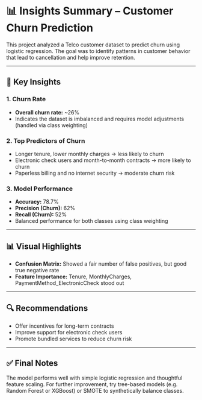 # 📊 Insights Summary – Customer Churn Prediction

This project analyzed a Telco customer dataset to predict churn using logistic regression. The goal was to identify patterns in customer behavior that lead to cancellation and help improve retention.

---

## 🧠 Key Insights

### 1. Churn Rate
- **Overall churn rate:** ~26%
- Indicates the dataset is imbalanced and requires model adjustments (handled via class weighting)

### 2. Top Predictors of Churn
- Longer tenure, lower monthly charges → less likely to churn
- Electronic check users and month-to-month contracts → more likely to churn
- Paperless billing and no internet security → moderate churn risk

### 3. Model Performance
- **Accuracy:** 78.7%
- **Precision (Churn):** 62%
- **Recall (Churn):** 52%
- Balanced performance for both classes using class weighting

---

## 📊 Visual Highlights

- **Confusion Matrix:** Showed a fair number of false positives, but good true negative rate
- **Feature Importance:** Tenure, MonthlyCharges, PaymentMethod_ElectronicCheck stood out

---

## 🔍 Recommendations

- Offer incentives for long-term contracts
- Improve support for electronic check users
- Promote bundled services to reduce churn risk

---

## ✅ Final Notes

The model performs well with simple logistic regression and thoughtful feature scaling. For further improvement, try tree-based models (e.g. Random Forest or XGBoost) or SMOTE to synthetically balance classes.

